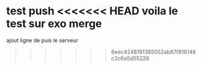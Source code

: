 test push
<<<<<<< HEAD
voila le test sur exo merge
=======
ajout ligne de puis le serveur
>>>>>>> 6eec4248191385052ab87f816148c2c6a5d55228
